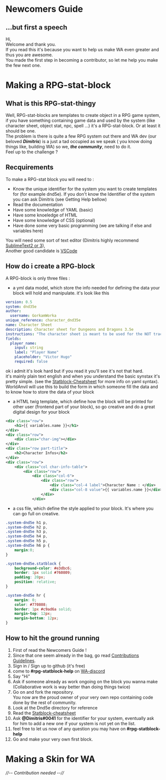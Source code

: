 

# Newcomers Guide
## ...but first a speech
Hi,   
Welcome and thank you.  
If you read this it's because you want to help us make WA even greater and thus you are awesome.  
You made the first step in becoming a contributor, so let me help you make the few next one.

# Making a RPG-stat-block
## What is this RPG-stat-thingy
Well, RPG-stat-blocks are templates to create object in a RPG game system, if you have something containing game data and used by the system (like character sheet, object stat, npc, spell ...) it's a RPG-stat-block.
Or at least it should be one.  
The problem is there is quite a few RPG system out there and WA dev (our beloved **_Dimitris_**) is a just a tad occupied as we speak ( you know doing things like, building WA) so we, **_the community_**, need to do it.  
Feel up to the challenge ? 

## Recquirements 
To make a RPG-stat block you will need to :
- Know the unique identifier for the system you want to create templates for (for example dnd5e). If you don't know the Identifier of the system you can ask Dimitris (see Getting Help bellow) 
- Read the documentation 
- Have some knowledge of YAML (basic)
- Have some knoeledge of HTML 
- Have some knowledge of CSS (optional)
- Have done some very basic programming (we are talking if else and variables here)

You will need some sort of text editor (Dimitris highly recommend [SublimeText2 or 3](www.sublimetext.com)),  
Another good candidate is [VSCode](https://code.visualstudio.com/)

## How do i create a RPG-block
A RPG-block is only three files :

- a yml data model, which store the info needed for defining the data your block will hold and manipulate. it's look like this   
```YAML
version: 0.5
system: dnd35e
author: 
  username: GorkamWorka
unique_reference: character_dnd35e
name: Character Sheet
description: Character sheet for Dungeons and Dragons 3.5e
instructions: "The character sheet is meant to be used for the NOT trackable resources. Things like Curent HP, XP, Temporary HP, Ammunition, Class Resource, Spells remaining etc. will be tracked and used via the Campaign manager and the Digital Storyteller Screen (DSTS)"
fields:
  player_name:
    input: string
    label: "Player Name"
    placeholder: "Victor Hugo"
    required: false
```
ok i admit it's look hard but if you read it you'll see it's not that hard.  
it's mainly plain text english and when you understand the basic synstax it's pretty simple. (see the [Statblock-Cheatsheet](./statblock-cheatsheet.md) for more info on yaml syntax).  
WorldAnvil will use this to build the form in which someone fill the data and to know how to store the data of your block

- a HTML twig template, which define how the block will be printed for other user (frontend part of your block), so go creative and do a great digital design for your block 
```XML
<div class="row">
    <h1>{{ variables.name }}</h1>
</div>
<div class="row">
    <div class="char-img"></div>
</div>
<div class="row part-title">
    <h2>Character Infos</h2>
</div>
<div class="row">
    <div class="col char-info-table">
        <div class="row">
            <div class="col-6">
                <div class="row">
                    <div class="col-4 label">Character Name : </div>                    
                    <div class="col-8 value">{{ variables.name }}</div>                    
                </div>
            </div>
```
- a css file, which define the style applied to your block. It's where you can go full on creative.
```css
.system-dnd5e h1 p, 
.system-dnd5e h2 p, 
.system-dnd5e h3 p, 
.system-dnd5e h4 p,
.system-dnd5e h5 p, 
.system-dnd5e h6 p {
    margin:0;
}

.system-dnd5e.statblock {
    background-color: #e3dbc6;
    border: 1px solid #760809;
    padding: 20px;
    position: relative;
}

.system-dnd5e hr {
    margin: 0;
    color: #770808;
    border: 1px #c9ad6a solid;
    margin-top: 12px;
    margin-bottom: 12px;
}
```

## How to hit the ground running
1. First of read the Newcomers Guide ! 
1. Since that one seem already in the bag, go read [Contributions Guidelines](./CONTRIBUTING.md).
1. Sign in / Sign up to github (it's free)
1. come to **#rpg-statblock-help** on [WA-discord](https://discord.gg/cxKYPrD)
1. Say "Hi"
1. Ask if someone already as work ongoing on the block you wanna make  
 (Collaborative work is way better than doing things twice)
1. Go on and fork the repository.  
You now are the proud owner of your very own repo containing code done by the rest of community.
1. Look at the Dnd5e directory for reference
2. Read the [Statblock-cheatsheet](./statblock-cheatsheet.md)
1. Ask **@Dimitris#0041** for the identifier for your system, eventually ask for him to add a new one if your system is not yet on the list.
1. feel free to let us now of any question you may have on **#rpg-statblock-help**
4. Go and make your very own first block.

# Making a Skin for WA
_//-- Contribution needed --//_